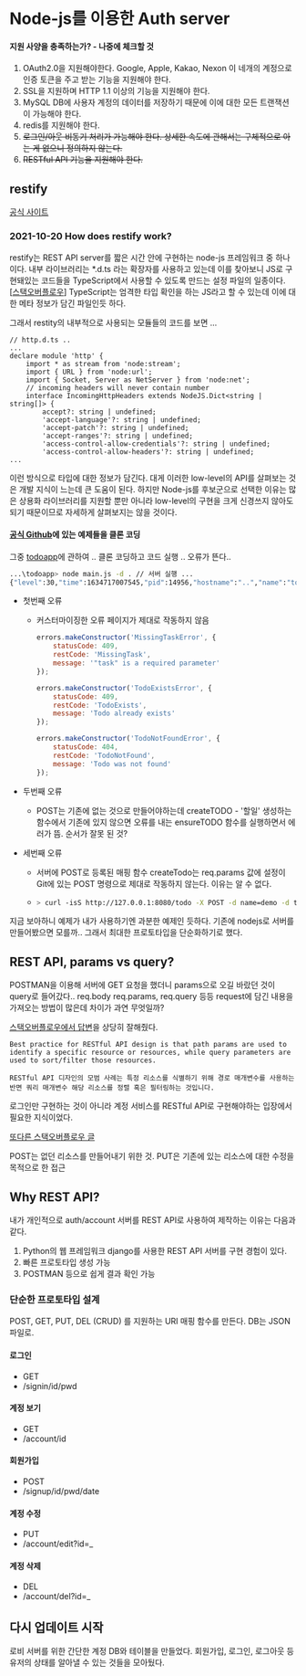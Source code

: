 # Node-js를 이용한 Auth server

#### 지원 사양을 충족하는가? - 나중에 체크할 것

1. OAuth2.0을 지원해야한다. Google, Apple, Kakao, Nexon 이 네개의 계정으로 인증 토큰을 주고 받는 기능을 지원해야 한다.
2. SSL을 지원하며 HTTP 1.1 이상의 기능을 지원해야 한다.
3. MySQL DB에 사용자 계정의 데이터를 저장하기 때문에 이에 대한 모든 트랜잭션이 가능해야 한다.
4. redis를 지원해야 한다.
5. ~~로그인/아웃 비동기 처리가 가능해야 한다. 상세한 속도에 관해서는 구체적으로 아는 게 없으니 정의하지 않는다.~~
6. ~~RESTful API 기능을 지원해야 한다.~~



## restify

[공식 사이트](http://restify.com/docs/home/)

### 2021-10-20 How does restify work?

restify는 REST API server를 짧은 시간 안에 구현하는 node-js 프레임워크 중 하나이다. 내부 라이브러리는 *.d.ts 라는 확장자를 사용하고 있는데 이를 찾아보니 JS로 구현돼있는 코드들을 TypeScript에서 사용할 수 있도록 만드는 설정 파일의 일종이다. [[스택오버플로우](https://stackoverflow.com/questions/21247278/about-d-ts-in-typescript)] TypeScript는 엄격한 타입 확인을 하는 JS라고 할 수 있는데 이에 대한 메타 정보가 담긴 파일인듯 하다.

그래서 restity의 내부적으로 사용되는 모듈들의 코드를 보면 ...

```tsx
// http.d.ts ..
...
declare module 'http' {
    import * as stream from 'node:stream';
    import { URL } from 'node:url';
    import { Socket, Server as NetServer } from 'node:net';
    // incoming headers will never contain number
    interface IncomingHttpHeaders extends NodeJS.Dict<string | string[]> {
        accept?: string | undefined;
        'accept-language'?: string | undefined;
        'accept-patch'?: string | undefined;
        'accept-ranges'?: string | undefined;
        'access-control-allow-credentials'?: string | undefined;
        'access-control-allow-headers'?: string | undefined;
...
```

이런 방식으로 타입에 대한 정보가 담긴다. 대게 이러한 low-level의 API를 살펴보는 것은 개발 지식이 느는데 큰 도움이 된다. 하지만 Node-js를 후보군으로 선택한 이유는 많은 상용화 라이브러리를 지원할 뿐만 아니라 low-level의 구현을 크게 신경쓰지 않아도 되기 때문이므로 자세하게 살펴보지는 않을 것이다. 



#### [공식 Github](https://github.com/restify/node-restify/)에 있는 예제들을 클론 코딩

그중 [todoapp](https://github.com/restify/node-restify/tree/master/examples/todoapp/lib)에 관하여 .. 클론 코딩하고 코드 실행 .. 오류가 뜬다.. 

```bash
...\todoapp> node main.js -d . // 서버 실행 ...
{"level":30,"time":1634717007545,"pid":14956,"hostname":"..","name":"todoapp","msg":"listening at http://[::]:8080}
```

- 첫번째 오류

  - 커스터마이징한 오류 페이지가 제대로 작동하지 않음

    ```js
    errors.makeConstructor('MissingTaskError', {
        statusCode: 409,
        restCode: 'MissingTask',
        message: '"task" is a required parameter'
    });
    
    errors.makeConstructor('TodoExistsError', {
        statusCode: 409,
        restCode: 'TodoExists',
        message: 'Todo already exists'
    });
    
    errors.makeConstructor('TodoNotFoundError', {
        statusCode: 404,
        restCode: 'TodoNotFound',
        message: 'Todo was not found'
    });
    ```

- 두번째 오류

  - POST는 기존에 없는 것으로 만들어야하는데 createTODO - '할일' 생성하는 함수에서 기존에 있지 않으면 오류를 내는 ensureTODO 함수를 실행하면서 에러가 뜸. 순서가 잘못 된 것?

- 세번째 오류

  - 서버에 POST로 등록된 매핑 함수 createTodo는 req.params 값에 설정이 Git에 있는 POST 명령으로 제대로 작동하지 않는다. 이유는 알 수 없다.

  - ```bash
    > curl -isS http://127.0.0.1:8080/todo -X POST -d name=demo -d task="buy milk"
    ```

지금 보아하니 예제가 내가 사용하기엔 과분한 예제인 듯하다. 기존에 nodejs로 서버를 만들어봤으면 모를까.. 그래서 최대한 프로토타입을 단순화하기로 했다.



## REST API, params vs query?

POSTMAN을 이용해 서버에 GET 요청을 했더니 params으로 오길 바랐던 것이 query로 들어갔다.. req.body req.params, req.query 등등 request에 담긴 내용을 가져오는 방법이 많은데 차이가 과연 무엇일까? 

[스택오버플로우에서 답변](https://stackoverflow.com/questions/30967822/when-do-i-use-path-params-vs-query-params-in-a-restful-api)을 상당히 잘해줬다. 

```
Best practice for RESTful API design is that path params are used to identify a specific resource or resources, while query parameters are used to sort/filter those resources.

RESTful API 디자인의 모범 사례는 특정 리소스를 식별하기 위해 경로 매개변수를 사용하는 반면 쿼리 매개변수 해당 리소스를 정렬 혹은 필터링하는 것입니다.
```

로그인만 구현하는 것이 아니라 계정 서비스를 RESTful API로 구현해야하는 입장에서 필요한 지식이었다. 

[또다른 스택오버플로우 글](https://stackoverflow.com/questions/10885152/rest-shouldnt-put-create-and-post-update) 

POST는 없던 리소스를 만들어내기 위한 것. PUT은 기존에 있는 리소스에 대한 수정을 목적으로 한 접근



## Why REST API?

내가 개인적으로 auth/account 서버를 REST API로 사용하여 제작하는 이유는 다음과 같다.

1. Python의 웹 프레임워크 django를 사용한 REST API 서버를 구현 경험이 있다.
2. 빠른 프로토타입 생성 가능
3. POSTMAN 등으로 쉽게 결과 확인 가능



### 단순한 프로토타입 설계

POST, GET, PUT, DEL (CRUD) 를 지원하는 URI 매핑 함수를 만든다. DB는 JSON 파일로.

#### 로그인

- GET
- /signin/id/pwd

#### 계정 보기

- GET
- /account/id

#### 회원가입

- POST
- /signup/id/pwd/date

#### 계정 수정

- PUT
- /account/edit?id=_

#### 계정 삭제

- DEL
- /account/del?id=_



## 다시 업데이트 시작

로비 서버를 위한 간단한 계정 DB와 테이블을 만들었다. 회원가입, 로그인, 로그아웃 등 유저의 상태를 알아낼 수 있는 것들을 모아뒀다.

